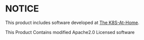 # NOTICE

This product includes software developed at [The K8S-At-Home](https://k8s-at-home.com/).

This Product Contains modified Apache2.0 Licensed software
